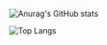 ![Anurag's GitHub stats](https://github-readme-stats.vercel.app/api?username=shinykiwi&theme=great-gatsby&show_icons=true)

![Top Langs](https://github-readme-stats.vercel.app/api/top-langs/?username=shinykiwi&layout=compact&theme=great-gatsby)
